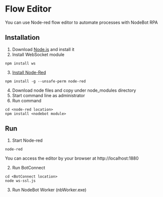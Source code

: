 # Flow Editor
You can use Node-red flow editor to automate processes with NodeBot RPA

## Installation
1. Download [Node.js](https://nodejs.org/en/download/) and install it
2. Install WebSocket module
~~~
npm install ws
~~~
3. [Install Node-Red](https://nodered.org/docs/getting-started/local#installing-with-npm)
~~~
npm install -g --unsafe-perm node-red
~~~
4. Download node files and copy under node_modules directory
5. Start command line as administrator
6. Run command
~~~
cd <node-red location>
npm install <nodebot module>
~~~

## Run
1. Start Node-red
~~~
node-red
~~~
You can access the editor by your browser at http://localhost:1880

2. Run BotConnect
~~~
cd <BotConnect location>
node ws-ssl.js
~~~
3. Run NodeBot Worker (nbWorker.exe)
